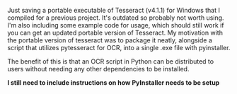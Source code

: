 Just saving a portable executable of Tesseract (v4.1.1) for Windows that I compiled for a previous project. It's outdated so probably not worth using. I'm also including some example code for usage, which should still work if you can get an updated portable version of Tesseract. My motivation with the portable version of tesseract was to package it neatly, alongside a script that utilizes pytesseract for OCR, into a single .exe file with pyinstaller. 

The benefit of this is that an OCR script in Python can be distributed to users without needing any other dependencies to be installed.

**I still need to include instructions on how PyInstaller needs to be setup**
